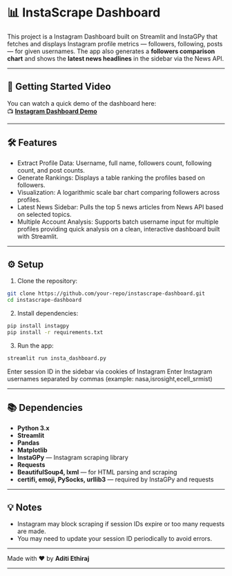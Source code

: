 # 📊 InstaScrape Dashboard

This project is a Instagram Dashboard built on Streamlit and InstaGPy that fetches and displays Instagram profile metrics — followers, following, posts — for given usernames.
The app also generates a **followers comparison chart** and shows the **latest news headlines** in the sidebar via the News API.

---

## 🎥 Getting Started Video

You can watch a quick demo of the dashboard here:  
📺 **[Instagram Dashboard Demo](https://youtu.be/your-demo-link)**

---

## 🛠 Features

- Extract Profile Data: Username, full name, followers count, following count, and post counts.
- Generate Rankings: Displays a table ranking the profiles based on followers.
- Visualization: A logarithmic scale bar chart comparing followers across profiles.
- Latest News Sidebar: Pulls the top 5 news articles from News API based on selected topics.
- Multiple Account Analysis: Supports batch username input for multiple profiles providing quick analysis on a clean, interactive dashboard built with Streamlit.

---

## ⚙ Setup

1. Clone the repository:
```bash
git clone https://github.com/your-repo/instascrape-dashboard.git
cd instascrape-dashboard
```
2. Install dependencies:
```bash
pip install instagpy
pip install -r requirements.txt
```
3. Run the app:
```bash
streamlit run insta_dashboard.py
```
Enter session ID in the sidebar via cookies of Instagram
Enter Instagram usernames separated by commas
(example: nasa,isrosight,ecell_srmist)

---

## 📚 Dependencies

- **Python 3.x**
- **Streamlit**
- **Pandas**
- **Matplotlib**
- **InstaGPy** — Instagram scraping library
- **Requests**
- **BeautifulSoup4, lxml** — for HTML parsing and scraping
- **certifi, emoji, PySocks, urllib3** — required by InstaGPy and requests

---

## 💡 Notes

- Instagram may block scraping if session IDs expire or too many requests are made.
- You may need to update your session ID periodically to avoid errors.

---

Made with ❤️ by **Aditi Ethiraj**

---
